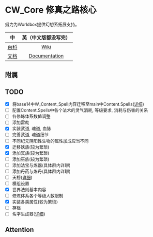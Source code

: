# CW_Core 修真之路核心

努力为Worldbox提供幻想系拓展支持。

|                                      中                                      |                           英（中文版都没写完）                            |
|:---------------------------------------------------------------------------:|:---------------------------------------------------------------:|
|        [百科](https://github.com/inmny/Cultivation-Way-Core/wiki/Home)        |     [Wiki](https://github.com/inmny/Cultivation-Way-Core/)      |   
| [文档](https://github.com/inmny/Cultivation-Way-Core/blob/main/docs/index.md) | [Documentation](https://github.com/inmny/Cultivation-Way-Core/) |	

## 附属

## TODO

- [x] 
  将base14中W_Content_Spell内容迁移至main中Content.Spells([详细](https://github.com/inmny/Cultivation-Way-Core/blob/main/docs/spell.md))
- [ ] 配置Content.Spells中各个法术的灵气消耗, 等级要求, 消耗与伤害的关系
- [ ] 各修炼体系数值调整
- [ ] 添加雷劫
- [x] 实装武道, 魂道, 血脉
- [ ] 完善武道, 魂道细节
- [ ] 不同纪元阴阳性生物的属性加成应当不同
- [x] 迁移妖族(较为繁琐)
- [x] 添加冥族(较为繁琐)
- [ ] 添加巫族(较为繁琐)
- [ ] 添加法宝与炼器(具体群内详聊)
- [ ] 添加丹药与炼丹(具体群内详聊)
- [ ] 天榜([详细](https://github.com/inmny/Cultivation-Way-Core/blob/main/docs/contents_index/world_top.md))
- [ ] 模组设置
- [x] 世界法则基本内容
- [ ] 修炼体系各个等级人数限制
- [x] 实装各类属性(较为繁琐)
- [ ] 存档
- [ ] 名字生成器([详细](https://github.com/inmny/Cultivation-Way-Core/blob/main/docs/contents_index/name_generator.md))

## Attention
